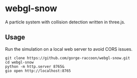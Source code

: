 # webgl-snow
A particle system with collision detection written in three.js.

## Usage

Run the simulation on a local web server to avoid CORS issues.

```console
git clone https://github.com/gorge-raccoon/webgl-snow.git
cd webgl-snow
python -m http.server 8765&
gio open http://localhost:8765
```

